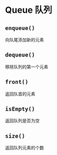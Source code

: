 # Queue 队列

## `enqueue()`

向队尾添加新的元素

## `dequeue()`

移除队列的第一个元素

## `front()`

返回队首的元素

## `isEmpty()`

返回队列是否为空

## `size()`

返回队列元素的个数

